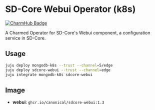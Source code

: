 # SD-Core Webui Operator (k8s)
[![CharmHub Badge](https://charmhub.io/sdcore-webui/badge.svg)](https://charmhub.io/sdcore-webui)

A Charmed Operator for SD-Core's Webui component, a configuration service in SD-Core. 

## Usage

```bash
juju deploy mongodb-k8s --trust --channel=5/edge
juju deploy sdcore-webui --trust --channel=edge
juju integrate mongodb-k8s sdcore-webui
```

## Image

- **webui**: `ghcr.io/canonical/sdcore-webui:1.3`

